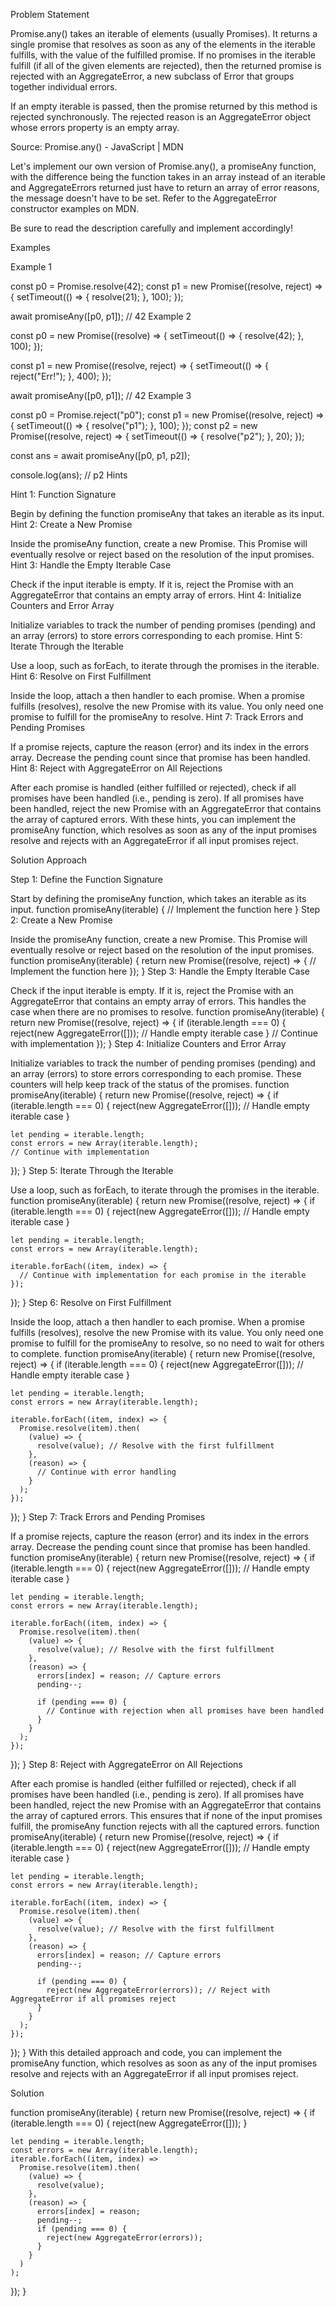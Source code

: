 Problem Statement

Promise.any() takes an iterable of elements (usually Promises). It returns a single promise that resolves as soon as any of the elements in the iterable fulfills, with the value of the fulfilled promise. If no promises in the iterable fulfill (if all of the given elements are rejected), then the returned promise is rejected with an AggregateError, a new subclass of Error that groups together individual errors.

If an empty iterable is passed, then the promise returned by this method is rejected synchronously. The rejected reason is an AggregateError object whose errors property is an empty array.

Source: Promise.any() - JavaScript | MDN

Let's implement our own version of Promise.any(), a promiseAny function, with the difference being the function takes in an array instead of an iterable and AggregateErrors returned just have to return an array of error reasons, the message doesn't have to be set. Refer to the AggregateError constructor examples on MDN.

Be sure to read the description carefully and implement accordingly!

Examples

Example 1

const p0 = Promise.resolve(42);
const p1 = new Promise((resolve, reject) => {
  setTimeout(() => {
    resolve(21);
  }, 100);
});

await promiseAny([p0, p1]); // 42
Example 2

const p0 = new Promise((resolve) => {
  setTimeout(() => {
    resolve(42);
  }, 100);
});

const p1 = new Promise((resolve, reject) => {
  setTimeout(() => {
    reject("Err!");
  }, 400);
});

await promiseAny([p0, p1]); // 42
Example 3

const p0 = Promise.reject("p0");
const p1 = new Promise((resolve, reject) => {
  setTimeout(() => {
    resolve("p1");
  }, 100);
});
const p2 = new Promise((resolve, reject) => {
  setTimeout(() => {
    resolve("p2");
  }, 20);
});

const ans = await promiseAny([p0, p1, p2]);

console.log(ans); // p2
Hints

Hint 1: Function Signature

Begin by defining the function promiseAny that takes an iterable as its input.
Hint 2: Create a New Promise

Inside the promiseAny function, create a new Promise. This Promise will eventually resolve or reject based on the resolution of the input promises.
Hint 3: Handle the Empty Iterable Case

Check if the input iterable is empty. If it is, reject the Promise with an AggregateError that contains an empty array of errors.
Hint 4: Initialize Counters and Error Array

Initialize variables to track the number of pending promises (pending) and an array (errors) to store errors corresponding to each promise.
Hint 5: Iterate Through the Iterable

Use a loop, such as forEach, to iterate through the promises in the iterable.
Hint 6: Resolve on First Fulfillment

Inside the loop, attach a then handler to each promise. When a promise fulfills (resolves), resolve the new Promise with its value. You only need one promise to fulfill for the promiseAny to resolve.
Hint 7: Track Errors and Pending Promises

If a promise rejects, capture the reason (error) and its index in the errors array. Decrease the pending count since that promise has been handled.
Hint 8: Reject with AggregateError on All Rejections

After each promise is handled (either fulfilled or rejected), check if all promises have been handled (i.e., pending is zero). If all promises have been handled, reject the new Promise with an AggregateError that contains the array of captured errors.
With these hints, you can implement the promiseAny function, which resolves as soon as any of the input promises resolve and rejects with an AggregateError if all input promises reject.

Solution Approach

Step 1: Define the Function Signature

Start by defining the promiseAny function, which takes an iterable as its input.
function promiseAny(iterable) {
  // Implement the function here
}
Step 2: Create a New Promise

Inside the promiseAny function, create a new Promise. This Promise will eventually resolve or reject based on the resolution of the input promises.
function promiseAny(iterable) {
  return new Promise((resolve, reject) => {
    // Implement the function here
  });
}
Step 3: Handle the Empty Iterable Case

Check if the input iterable is empty. If it is, reject the Promise with an AggregateError that contains an empty array of errors. This handles the case when there are no promises to resolve.
function promiseAny(iterable) {
  return new Promise((resolve, reject) => {
    if (iterable.length === 0) {
      reject(new AggregateError([])); // Handle empty iterable case
    }
    // Continue with implementation
  });
}
Step 4: Initialize Counters and Error Array

Initialize variables to track the number of pending promises (pending) and an array (errors) to store errors corresponding to each promise. These counters will help keep track of the status of the promises.
function promiseAny(iterable) {
  return new Promise((resolve, reject) => {
    if (iterable.length === 0) {
      reject(new AggregateError([])); // Handle empty iterable case
    }

    let pending = iterable.length;
    const errors = new Array(iterable.length);
    // Continue with implementation
  });
}
Step 5: Iterate Through the Iterable

Use a loop, such as forEach, to iterate through the promises in the iterable.
function promiseAny(iterable) {
  return new Promise((resolve, reject) => {
    if (iterable.length === 0) {
      reject(new AggregateError([])); // Handle empty iterable case
    }

    let pending = iterable.length;
    const errors = new Array(iterable.length);

    iterable.forEach((item, index) => {
      // Continue with implementation for each promise in the iterable
    });
  });
}
Step 6: Resolve on First Fulfillment

Inside the loop, attach a then handler to each promise. When a promise fulfills (resolves), resolve the new Promise with its value. You only need one promise to fulfill for the promiseAny to resolve, so no need to wait for others to complete.
function promiseAny(iterable) {
  return new Promise((resolve, reject) => {
    if (iterable.length === 0) {
      reject(new AggregateError([])); // Handle empty iterable case
    }

    let pending = iterable.length;
    const errors = new Array(iterable.length);

    iterable.forEach((item, index) => {
      Promise.resolve(item).then(
        (value) => {
          resolve(value); // Resolve with the first fulfillment
        },
        (reason) => {
          // Continue with error handling
        }
      );
    });
  });
}
Step 7: Track Errors and Pending Promises

If a promise rejects, capture the reason (error) and its index in the errors array. Decrease the pending count since that promise has been handled.
function promiseAny(iterable) {
  return new Promise((resolve, reject) => {
    if (iterable.length === 0) {
      reject(new AggregateError([])); // Handle empty iterable case
    }

    let pending = iterable.length;
    const errors = new Array(iterable.length);

    iterable.forEach((item, index) => {
      Promise.resolve(item).then(
        (value) => {
          resolve(value); // Resolve with the first fulfillment
        },
        (reason) => {
          errors[index] = reason; // Capture errors
          pending--;

          if (pending === 0) {
            // Continue with rejection when all promises have been handled
          }
        }
      );
    });
  });
}
Step 8: Reject with AggregateError on All Rejections

After each promise is handled (either fulfilled or rejected), check if all promises have been handled (i.e., pending is zero). If all promises have been handled, reject the new Promise with an AggregateError that contains the array of captured errors. This ensures that if none of the input promises fulfill, the promiseAny function rejects with all the captured errors.
function promiseAny(iterable) {
  return new Promise((resolve, reject) => {
    if (iterable.length === 0) {
      reject(new AggregateError([])); // Handle empty iterable case
    }

    let pending = iterable.length;
    const errors = new Array(iterable.length);

    iterable.forEach((item, index) => {
      Promise.resolve(item).then(
        (value) => {
          resolve(value); // Resolve with the first fulfillment
        },
        (reason) => {
          errors[index] = reason; // Capture errors
          pending--;

          if (pending === 0) {
            reject(new AggregateError(errors)); // Reject with AggregateError if all promises reject
          }
        }
      );
    });
  });
}
With this detailed approach and code, you can implement the promiseAny function, which resolves as soon as any of the input promises resolve and rejects with an AggregateError if all input promises reject.

Solution

function promiseAny(iterable) {
  return new Promise((resolve, reject) => {
    if (iterable.length === 0) {
      reject(new AggregateError([]));
    }

    let pending = iterable.length;
    const errors = new Array(iterable.length);
    iterable.forEach((item, index) =>
      Promise.resolve(item).then(
        (value) => {
          resolve(value);
        },
        (reason) => {
          errors[index] = reason;
          pending--;
          if (pending === 0) {
            reject(new AggregateError(errors));
          }
        }
      )
    );
  });
}